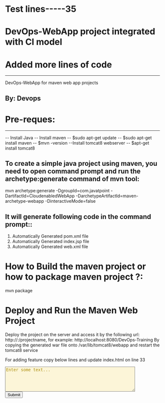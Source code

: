 # Test lines-----35
# DevOps-WebApp project integrated with CI model 
# Added more lines of code
-------------------------------
DevOps-WebApp for maven web app projects

## By: Devops

# Pre-reques:
---------------
-- Install Java
-- Install maven
  -- $sudo apt-get update
  -- $sudo apt-get install maven
  -- $mvn -version
--Install tomcat8 webserver
  -- $apt-get install tomcat8


To create a simple java project using maven, you need to open command prompt and run the archetype:generate command of mvn tool:
----------------------------------------------------------------------------------------------------------------------------------
 mvn archetype:generate -DgroupId=com.javatpoint -DartifactId=CloudenabledWebApp -DarchetypeArtifactId=maven-archetype-webapp -DinteractiveMode=false
 
 It will generate following code in the command prompt::
 ----------------------------------------------------------
 1) Automatically Generated pom.xml file
 2) Automatically Generated index.jsp file
 3) Automatically Generated web.xml file
 
  How to Build the maven project or how to package maven project ?:
 ===============================================================
 mvn package  
 
 Deploy and Run the Maven Web Project
 =======================================
 Deploy the project on the server and access it by the following url:
 http://<host-name>:<portnumber>/projectname, for example: http://localhost:8080/DevOps-Training
 By copying the generated war file onto /var/lib/tomcat8/webapp and restart the tomcat8 service
 
For adding feature copy below lines and update index.html on line 33 

<form action="http://www.html.am/html-codes/textboxes/submitted.cfm">
<textarea name="myTextBox" cols="50" rows="5" style="background-color:#FCF5D8;color:#AD8C08;">
Enter some text...
</textarea>
<br />
<input type="submit" />
</form>
